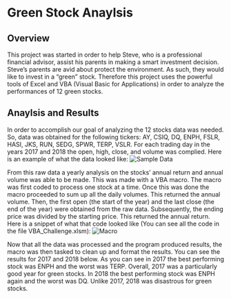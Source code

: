 # Green Stock Anaylsis

## Overview
This project was started in order to help Steve, who is a professional financial advisor, assist his parents in making a smart investment decision. Steve’s parents are avid about protect the environment. As such, they would like to invest in a “green” stock. Therefore this project uses the powerful tools of Excel and VBA (Visual Basic for Applications) in order to analyze the performances of 12 green stocks.

## Anaylsis and Results
In order to accomplish our goal of analyzing the 12 stocks data was needed. So, data was obtained for the following tickers: AY, CSIQ, DQ, ENPH, FSLR, HASI, JKS, RUN, SEDG, SPWR, TERP, VSLR. For each trading day in the years 2017 and 2018 the open, high, close, and volume was complied. Here is an example of what the data looked like:
![Sample Data](https://user-images.githubusercontent.com/71234992/94104841-dbcd5e80-fdec-11ea-83d1-671ee034845a.PNG)

From this raw data a yearly analysis on the stocks’ annual return and annual volume was able to be made. This was made with a VBA macro. The macro was first coded to process one stock at a time. Once this was done the macro proceeded to sum up all the daily volumes. This returned the annual volume. Then, the first open (the start of the year) and the last close (the end of the year) were obtained from the raw data. Subsequently, the ending price was divided by the starting price. This returned the annual return. Here is a snippet of what that code looked like (You can see all the code in the file VBA_Challenge.xlsm):
![Macro](https://user-images.githubusercontent.com/71234992/94105899-25b74400-fdef-11ea-89ad-c4d9f6488e78.PNG)

Now that all the data was processed and the program produced results, the macro was then tasked to clean up and format the results. You can see the results for 2017 and 2018 below. As you can see in 2017 the best performing stock was ENPH and the worst was TERP. Overall, 2017 was a particularly good year for green stocks. In 2018 the best performing stock was ENPH again and the worst was DQ. Unlike 2017, 2018 was disastrous for green stocks.
